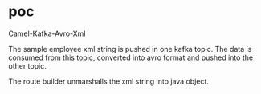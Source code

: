 # poc
Camel-Kafka-Avro-Xml

The sample employee xml string is pushed in one kafka topic. The data is consumed from this topic, converted into avro format and pushed into the other topic.

The route builder unmarshalls the xml string into java object.
